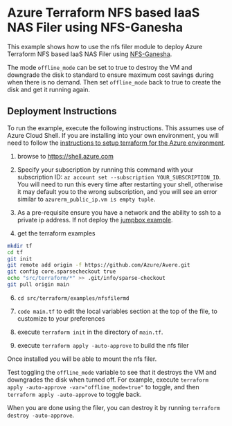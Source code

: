 # Azure Terraform NFS based IaaS NAS Filer using NFS-Ganesha

This example shows how to use the nfs filer module to deploy Azure Terraform NFS based IaaS NAS Filer using [NFS-Ganesha](https://github.com/nfs-ganesha/nfs-ganesha).

The mode `offline_mode` can be set to true to destroy the VM and downgrade the disk to standard to ensure maximum cost savings during when there is no demand.  Then  set `offline_mode` back to true to create the disk and get it running again.

## Deployment Instructions

To run the example, execute the following instructions.  This assumes use of Azure Cloud Shell.  If you are installing into your own environment, you will need to follow the [instructions to setup terraform for the Azure environment](https://docs.microsoft.com/en-us/azure/terraform/terraform-install-configure).

1. browse to https://shell.azure.com

2. Specify your subscription by running this command with your subscription ID:  ```az account set --subscription YOUR_SUBSCRIPTION_ID```.  You will need to run this every time after restarting your shell, otherwise it may default you to the wrong subscription, and you will see an error similar to `azurerm_public_ip.vm is empty tuple`.

3. As a pre-requisite ensure you have a network and the ability to ssh to a private ip address.  If not deploy the [jumpbox example](../jumpbox/).

4. get the terraform examples
```bash
mkdir tf
cd tf
git init
git remote add origin -f https://github.com/Azure/Avere.git
git config core.sparsecheckout true
echo "src/terraform/*" >> .git/info/sparse-checkout
git pull origin main
```

6. `cd src/terraform/examples/nfsfilermd`

7. `code main.tf` to edit the local variables section at the top of the file, to customize to your preferences

8. execute `terraform init` in the directory of `main.tf`.

9. execute `terraform apply -auto-approve` to build the nfs filer

Once installed you will be able to mount the nfs filer.

Test toggling the `offline_mode` variable to see that it destroys the VM and downgrades the disk when turned off. For example, execute `terraform apply -auto-approve -var="offline_mode=true"` to toggle, and then `terraform apply -auto-approve` to toggle back.

When you are done using the filer, you can destroy it by running `terraform destroy -auto-approve`.